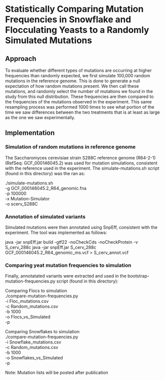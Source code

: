 # Statistically Comparing Mutation Frequencies in Snowflake and Flocculating Yeasts to a Randomly Simulated Mutations

## Approach
To evaluate whether different types of mutations are occurring at higher frequencies than randomly expected, we first simulate 100,000 random mutations in the reference genome. This is done to generate a null expectation of how random mutations present. We then call these mutations, and randomly select the number of mutations we found in the study from this null distribution. These frequencies are then compared to the frequencies of the mutations observed in the experiment. This same resampling process was performed 1000 times to see what portion of the time we saw differences between the two treatments that is at least as large as the one we saw experimentally. 

## Implementation

### Simulation of random mutations in reference genome
The Saccharomyces cerevisiae strain S288C reference genome (R64-2-1) (RefSeq: GCF_000146045.2) was used for mutation simulations, consistent with the reference used in the experiment.
The simulate-mutations.sh script (found in this directory) was the ran as:

./simulate-mutations.sh \
-g GCF_000146045.2_R64_genomic.fna \
-p 100000 \
-x Mutation-Simulator \
-o scerv_S288C

### Annotation of simulated variants
Simulated mutations were then annotated using SnpEff, consistent with the experiment. The tool was implemented as follows:

java -jar snpEff.jar build -gtf22 -noCheckCds -noCheckProtein -v S_cerv_288c
java -jar snpEff.jar S_cerv_288c GCF_000146045.2_R64_genomic_ms.vcf > S_cerv_annot.vcf

### Comparing yeat mutation frequencies to simulation
Finally, annotatated variants were extracted and used in the bootstrap-mutation-frequencies.py script (found in this directory):

Comparing Flocs to simulation \
./compare-mutation-frequencies.py \
-i Floc_mutations.csv \
-c Random_mutations.csv \
-b 1000 \
-o Flocs_vs_Simulated \
-p

Comparing Snowflakes to simulation \
./compare-mutation-frequencies.py \
-i Snowflake_mutations.csv \
-c Random_mutations.csv \
-b 1000 \
-o Snowflakes_vs_Simulated \
-p

Note: Mutation lists will be posted after publication
